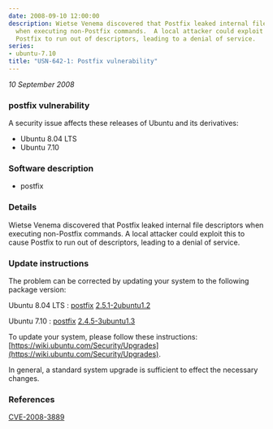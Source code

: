 ```yaml
---
date: 2008-09-10 12:00:00
description: Wietse Venema discovered that Postfix leaked internal file descriptors
  when executing non-Postfix commands.  A local attacker could exploit this to cause
  Postfix to run out of descriptors, leading to a denial of service.
series:
- ubuntu-7.10
title: "USN-642-1: Postfix vulnerability"
---
```


*10 September 2008*

### postfix vulnerability

A security issue affects these releases of Ubuntu and its derivatives:

* Ubuntu 8.04 LTS
* Ubuntu 7.10

### Software description

* postfix 

### Details

Wietse Venema discovered that Postfix leaked internal file descriptors when executing non-Postfix commands. A local attacker could exploit this to cause Postfix to run out of descriptors, leading to a denial of service. 

### Update instructions

The problem can be corrected by updating your system to the following package version:

Ubuntu 8.04 LTS
 : [postfix](https://launchpad.net/ubuntu/+source/postfix) <span> [2.5.1-2ubuntu1.2](https://launchpad.net/ubuntu/+source/postfix/2.5.1-2ubuntu1.2) </span> 

Ubuntu 7.10
 : [postfix](https://launchpad.net/ubuntu/+source/postfix) <span> [2.4.5-3ubuntu1.3](https://launchpad.net/ubuntu/+source/postfix/2.4.5-3ubuntu1.3) </span> 

To update your system, please follow these instructions: [https://wiki.ubuntu.com/Security/Upgrades](https://wiki.ubuntu.com/Security/Upgrades).

In general, a standard system upgrade is sufficient to effect the necessary changes. 

### References

 
 [CVE-2008-3889](http://people.ubuntu.com/~ubuntu-security/cve/CVE-2008-3889)